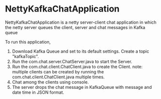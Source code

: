 # NettyKafkaChatApplication
NettyKafkaChatApplication is a netty server-client chat application in which the netty server queues the client, server and chat messages in Kafka queue

To run this application,

1. Download Kafka Queue and set to its default settings. Create a topic "kafkaTopic".
2. Run the com.chat.server.ChatServer.java to start the Server.
3. Run the com.chat.client.ChatClient.java to create the Client.
  note: multiple clients can be created by running the com.chat.client.ChatClient.java multiple times.
4. Chat among the clients using console.
5. The server drops the chat message in KafkaQueue with message and date time in JSON format.

